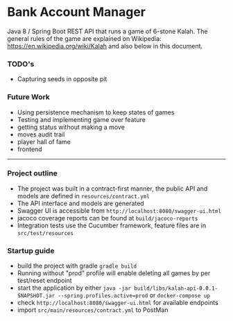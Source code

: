 # Bank Account Manager

Java 8 / Spring Boot REST API that runs a game of 6-stone Kalah. The general rules of the game are explained on Wikipedia: https://en.wikipedia.org/wiki/Kalah and also below in this document. 


### TODO's
- Capturing seeds in opposite pit

### Future Work
- Using persistence mechanism to keep states of games
- Testing and implementing game over feature
- getting status without making a move
- moves audit trail
- player hall of fame
- frontend

---

### Project outline

- The project was built in a contract-first manner, the public API and models are defined in `resources/contract.yml` 
- The API interface and models are generated
- Swagger UI is accessible from `http://localhost:8080/swagger-ui.html`
- jacoco coverage reports can be found at `build/jacoco-reports`
- Integration tests use the Cucumber framework, feature files are in `src/test/resources`


### Startup guide

* build the project with gradle `gradle build`
* Running without "prod" profile will enable deleting all games by per test/reset endpoint
* start the application by either `java -jar build/libs/kalah-api-0.0.1-SNAPSHOT.jar --spring.profiles.active=prod` or `docker-compose up`
* check `http://localhost:8080/swagger-ui.html` for available endpoints
* import `src/main/resources/contract.yml` to PostMan
